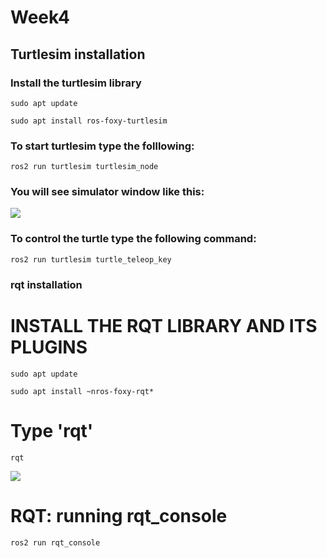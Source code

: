 # Week4
## Turtlesim installation

### Install the turtlesim library
```
sudo apt update

sudo apt install ros-foxy-turtlesim
```
### To start turtlesim type the folllowing:
```
ros2 run turtlesim turtlesim_node
```
### You will see simulator window like this:
![](https://github.com/Giyosbek99/SME_Lab/blob/8455690159b7fcc6dcca3831cf08b31a4f06556e/w4_screenshots/Screen%20Shot%202022-10-21%20at%202.47.28%20PM.png)
### To control the turtle type the following command:
```
ros2 run turtlesim turtle_teleop_key
```
### rqt installation

# INSTALL THE RQT LIBRARY AND ITS PLUGINS
```
sudo apt update

sudo apt install ~nros-foxy-rqt*
```
# Type 'rqt'
```
rqt
```
![](https://github.com/Giyosbek99/SME_Lab_Week4/blob/7c289a1a531bbc306ed1c19256b136439ce8dcec/w4_screenshots/Screen%20Shot%202022-10-21%20at%202.52.56%20PM.png)
# RQT: running rqt_console
```
ros2 run rqt_console 
```
[](https://github.com/Giyosbek99/SME_Lab_Week4/blob/main/w4_screenshots/Screen%20Shot%202022-10-21%20at%202.48.21%20PM.png)
[](https://github.com/Giyosbek99/SME_Lab_Week4/blob/main/w4_screenshots/Screen%20Shot%202022-10-21%20at%202.52.56%20PM.png)
[](https://github.com/Giyosbek99/SME_Lab_Week4/tree/main/w4_screenshots#:~:text=Screen%20Shot%202022%2D10%2D21%20at%202.55.29%20PM.png)
[](https://github.com/Giyosbek99/SME_Lab_Week4/blob/main/w4_screenshots/Screen%20Shot%202022-10-21%20at%202.56.43%20PM.png)
[](https://github.com/Giyosbek99/SME_Lab_Week4/blob/main/w4_screenshots/Screen%20Shot%202022-10-21%20at%203.06.26%20PM.png)
